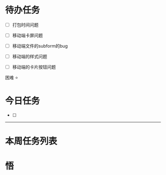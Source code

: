 # 待办任务
- [ ] 打包时间问题
- [ ] 移动端卡屏问题
- [ ] 移动端文件的subform的bug
- [ ] 移动端的样式问题
- [ ] 移动端的卡片按钮问题


困难
⭐

# 今日任务
- [ ] 




------
# 本周任务列表



# 悟